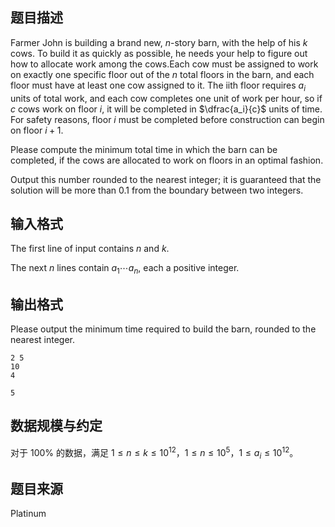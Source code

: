 ## 题目描述

Farmer John is building a brand new, $n$-story barn, with the help of his $k$ cows. To build it as quickly as possible, he needs your help to figure out how to allocate work among the cows.Each cow must be assigned to work on exactly one specific floor out of the $n$ total floors in the barn, and each floor must have at least one cow assigned to it. The iith floor requires $a_i$ units of total work, and each cow completes one unit of work per hour, so if $c$ cows work on floor $i$, it will be completed in $\dfrac{a_i}{c}$ units of time. For safety reasons, floor $i$ must be completed before construction can begin on floor $i+1$.

Please compute the minimum total time in which the barn can be completed, if the cows are allocated to work on floors in an optimal fashion. 

Output this number rounded to the nearest integer; it is guaranteed that the solution will be more than $0.1$ from the boundary between two integers.

## 输入格式

The first line of input contains $n$ and $k$.

The next $n$ lines contain $a_1\cdots a_n$, each a positive integer.

## 输出格式

Please output the minimum time required to build the barn, rounded to the nearest integer.

```input1
2 5
10
4
```

```output1
5
```

## 数据规模与约定

对于 $100\%$ 的数据，满足 $1\le n\le k\le 10^{12}$，$1\le n \le 10^5$，$1\le a_i \le 10^{12}$。

## 题目来源

Platinum